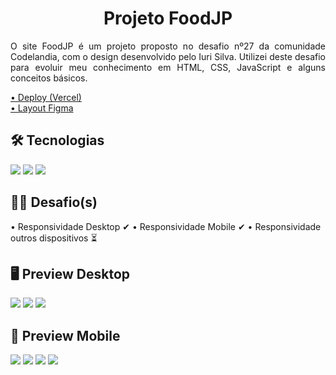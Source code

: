 <h1 align="center">Projeto FoodJP</h1>
<p align="justify">O site FoodJP é um projeto proposto no desafio nº27 da comunidade Codelandia, com o design desenvolvido pelo Iuri Silva. Utilizei deste desafio para evoluir meu conhecimento em HTML, CSS, JavaScript e alguns conceitos básicos.</p>

<a href="https://projeto-foodjp.vercel.app/">• Deploy (Vercel)</a><br/>
<a href="https://www.figma.com/file/zQlKp4h1TN43IE2nbzbOiQ/Desafios---Codel%C3%A2ndia-(Copy)?node-id=107523%3A1216">• Layout Figma</a>

<h2>🛠 Tecnologias</h2>
<img src="https://img.shields.io/badge/HTML5-E34F26?style=for-the-badge&logo=html5&logoColor=white"/>
<img src="https://img.shields.io/badge/CSS3-1572B6?style=for-the-badge&logo=css3&logoColor=white"/>
<img src="https://img.shields.io/badge/JavaScript-F7DF1E?style=for-the-badge&logo=javascript&logoColor=black"/>


<h2>👨‍💻 Desafio(s)</h2>
• Responsividade Desktop ✔
• Responsividade Mobile ✔
• Responsividade outros dispositivos ⏳

<h2>🖥 Preview Desktop</h2>
<img src="https://i.imgur.com/JlrJrPh.png"/>
<img src="https://i.imgur.com/kRe5uff.png"/>
<img src="https://i.imgur.com/7h6hw8G.png"/>

<h2>📱 Preview Mobile</h2>
<img src="https://i.imgur.com/nt0ZOTU.png"/>
<img src="https://i.imgur.com/VV93TOP.png"/>
<img src="https://i.imgur.com/gYlvwlW.png"/>
<img src="https://i.imgur.com/hkVetct.png"/>
